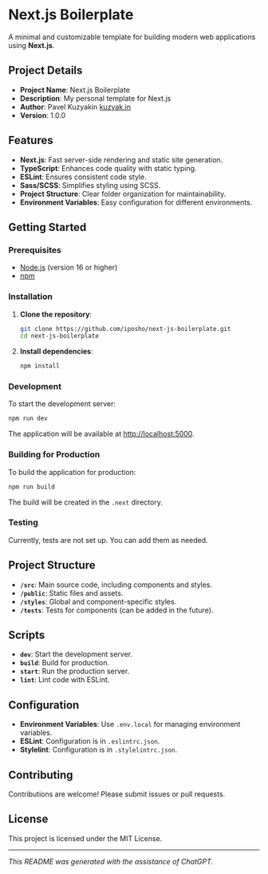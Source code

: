 # Next.js Boilerplate

A minimal and customizable template for building modern web applications using **Next.js**.

## Project Details

- **Project Name**: Next.js Boilerplate
- **Description**: My personal template for Next.js
- **Author**: Pavel Kuzyakin [kuzyak.in](mailto:pavel@kuzyak.in)
- **Version**: 1.0.0

## Features

- **Next.js**: Fast server-side rendering and static site generation.
- **TypeScript**: Enhances code quality with static typing.
- **ESLint**: Ensures consistent code style.
- **Sass/SCSS**: Simplifies styling using SCSS.
- **Project Structure**: Clear folder organization for maintainability.
- **Environment Variables**: Easy configuration for different environments.

## Getting Started

### Prerequisites

- [Node.js](https://nodejs.org/) (version 16 or higher)
- [npm](https://www.npmjs.com/)

### Installation

1. **Clone the repository**:

   ```bash
   git clone https://github.com/iposho/next-js-boilerplate.git
   cd next-js-boilerplate
   ```

2. **Install dependencies**:

   ```bash
   npm install
   ```

### Development

To start the development server:

```bash
npm run dev
```

The application will be available at [http://localhost:5000](http://localhost:5000).

### Building for Production

To build the application for production:

```bash
npm run build
```

The build will be created in the `.next` directory.

### Testing

Currently, tests are not set up. You can add them as needed.

## Project Structure

- **`/src`**: Main source code, including components and styles.
- **`/public`**: Static files and assets.
- **`/styles`**: Global and component-specific styles.
- **`/tests`**: Tests for components (can be added in the future).

## Scripts

- **`dev`**: Start the development server.
- **`build`**: Build for production.
- **`start`**: Run the production server.
- **`lint`**: Lint code with ESLint.

## Configuration

- **Environment Variables**: Use `.env.local` for managing environment variables.
- **ESLint**: Configuration is in `.eslintrc.json`.
- **Stylelint**: Configuration is in `.stylelintrc.json`.

## Contributing

Contributions are welcome! Please submit issues or pull requests.

## License

This project is licensed under the MIT License.

---

*This README was generated with the assistance of ChatGPT.*
